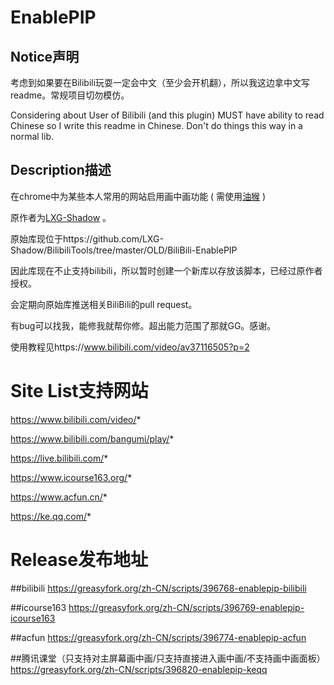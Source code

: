 # EnablePIP

## Notice声明
考虑到如果要在Bilibili玩耍一定会中文（至少会开机翻），所以我这边拿中文写readme。常规项目切勿模仿。

Considering about User of Bilibili (and this plugin) MUST have ability to read Chinese so I write this readme in Chinese. Don't do things this way in a normal lib.

## Description描述
在chrome中为某些本人常用的网站启用画中画功能
(
需使用[油猴](https://www.tampermonkey.net//)
)

原作者为[LXG-Shadow](https://github.com/LXG-Shadow/) 。

原始库现位于https://github.com/LXG-Shadow/BilibiliTools/tree/master/OLD/BiliBili-EnablePIP

因此库现在不止支持bilibili，所以暂时创建一个新库以存放该脚本，已经过原作者授权。

会定期向原始库推送相关BiliBili的pull request。

有bug可以找我，能修我就帮你修。超出能力范围了那就GG。感谢。

使用教程见https://www.bilibili.com/video/av37116505?p=2

# Site List支持网站

https://www.bilibili.com/video/*

https://www.bilibili.com/bangumi/play/*

https://live.bilibili.com/*

https://www.icourse163.org/*

https://www.acfun.cn/*

https://ke.qq.com/*

# Release发布地址

##bilibili
https://greasyfork.org/zh-CN/scripts/396768-enablepip-bilibili

##icourse163
https://greasyfork.org/zh-CN/scripts/396769-enablepip-icourse163

##acfun
https://greasyfork.org/zh-CN/scripts/396774-enablepip-acfun

##腾讯课堂（只支持对主屏幕画中画/只支持直接进入画中画/不支持画中画面板）
https://greasyfork.org/zh-CN/scripts/396820-enablepip-keqq
